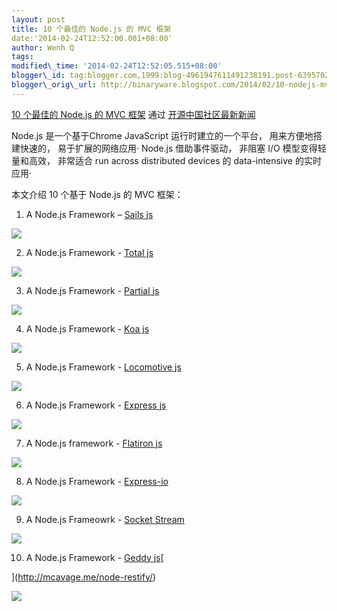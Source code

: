 ```yaml
--- 
layout: post 
title: 10 个最佳的 Node.js 的 MVC 框架 
date:'2014-02-24T12:52:00.001+08:00' 
author: Wenh Q
tags:
modified\_time: '2014-02-24T12:52:05.515+08:00' 
blogger\_id: tag:blogger.com,1999:blog-4961947611491238191.post-6395702256013967686
blogger\_orig\_url: http://binaryware.blogspot.com/2014/02/10-nodejs-mvc.html
--- 
```

[10
个最佳的 Node.js 的 MVC
框架](http://www.oschina.net/news/49134/10-best-node-js-mvc-frameworks-for-javascript-developers) 通过
[开源中国社区最新新闻](http://www.oschina.net/?from=rss)



Node.js 是一个基于Chrome JavaScript 运行时建立的一个平台，
用来方便地搭建快速的， 易于扩展的网络应用· Node.js 借助事件驱动， 非阻塞
I/O 模型变得轻量和高效， 非常适合 run across distributed devices 的
data-intensive 的实时应用·



本文介绍 10 个基于 Node.js 的 MVC 框架：

1) A Node.js Framework – [Sails js](http://sailsjs.org/)



![](https://images-blogger-opensocial.googleusercontent.com/gadgets/proxy?url=http%3A%2F%2Fstatic.oschina.net%2Fuploads%2Fimg%2F201402%2F24071421_GgzR.png&container=blogger&gadget=a&rewriteMime=image%2F*)

2) A Node.js Framework - [Total js](http://www.totaljs.com/)



![](https://images-blogger-opensocial.googleusercontent.com/gadgets/proxy?url=http%3A%2F%2Fstatic.oschina.net%2Fuploads%2Fimg%2F201402%2F24071422_AbVc.png&container=blogger&gadget=a&rewriteMime=image%2F*)

3) A Node.js Framework - [Partial js](http://www.partialjs.com/)



![](https://images-blogger-opensocial.googleusercontent.com/gadgets/proxy?url=http%3A%2F%2Fstatic.oschina.net%2Fuploads%2Fimg%2F201402%2F24071423_XgRr.png&container=blogger&gadget=a&rewriteMime=image%2F*)

4) A Node.js Framework - [Koa js](http://www.oschina.net/p/koa)



![](https://images-blogger-opensocial.googleusercontent.com/gadgets/proxy?url=http%3A%2F%2Fstatic.oschina.net%2Fuploads%2Fimg%2F201402%2F24071425_iUtq.png&container=blogger&gadget=a&rewriteMime=image%2F*)

5) A Node.js Framework - [Locomotive js](http://locomotivejs.org/)



![](https://images-blogger-opensocial.googleusercontent.com/gadgets/proxy?url=http%3A%2F%2Fstatic.oschina.net%2Fuploads%2Fimg%2F201402%2F24071426_Xb6g.png&container=blogger&gadget=a&rewriteMime=image%2F*)

6) A Node.js Framework - [Express
js](http://www.oschina.net/p/expressjs)



![](https://images-blogger-opensocial.googleusercontent.com/gadgets/proxy?url=http%3A%2F%2Fstatic.oschina.net%2Fuploads%2Fimg%2F201402%2F24071427_BTVb.png&container=blogger&gadget=a&rewriteMime=image%2F*)

7) A Node.js framework - [Flatiron js](http://flatironjs.org/)



![](https://images-blogger-opensocial.googleusercontent.com/gadgets/proxy?url=http%3A%2F%2Fstatic.oschina.net%2Fuploads%2Fimg%2F201402%2F24071427_ttwG.png&container=blogger&gadget=a&rewriteMime=image%2F*)

8) A Node.js Framework - [Express-io](http://express-io.org/)







![](https://images-blogger-opensocial.googleusercontent.com/gadgets/proxy?url=http%3A%2F%2Fstatic.oschina.net%2Fuploads%2Fimg%2F201402%2F24071429_NOMH.png&container=blogger&gadget=a&rewriteMime=image%2F*)

9) A Node.js Frameowrk - [Socket Stream](http://www.socketstream.org/)



![](https://images-blogger-opensocial.googleusercontent.com/gadgets/proxy?url=http%3A%2F%2Fstatic.oschina.net%2Fuploads%2Fimg%2F201402%2F24071430_3r9a.png&container=blogger&gadget=a&rewriteMime=image%2F*)

10) A Node.js Framework - [Geddy js](http://geddyjs.org/)[

](http://mcavage.me/node-restify/)



![](https://images-blogger-opensocial.googleusercontent.com/gadgets/proxy?url=http%3A%2F%2Fstatic.oschina.net%2Fuploads%2Fimg%2F201402%2F24071431_KnaY.png&container=blogger&gadget=a&rewriteMime=image%2F*)
